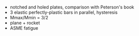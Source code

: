 * notched and holed plates, comparison with Peterson's book
 * 3 elastic perfectly-plastic bars in parallel, hysteresis
 * Mmax/Mmin = 3/2 
 * plane + rocket
 * ASME fatigue 
